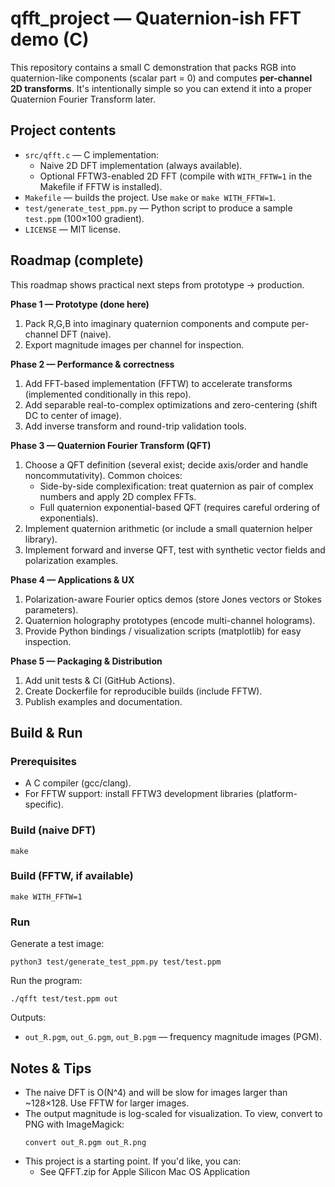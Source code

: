 # qfft_project — Quaternion-ish FFT demo (C)

This repository contains a small C demonstration that packs RGB into quaternion-like components (scalar part = 0) and computes **per-channel 2D transforms**. It's intentionally simple so you can extend it into a proper Quaternion Fourier Transform later.

## Project contents
- `src/qfft.c` — C implementation:
  - Naive 2D DFT implementation (always available).
  - Optional FFTW3-enabled 2D FFT (compile with `WITH_FFTW=1` in the Makefile if FFTW is installed).
- `Makefile` — builds the project. Use `make` or `make WITH_FFTW=1`.
- `test/generate_test_ppm.py` — Python script to produce a sample `test.ppm` (100×100 gradient).
- `LICENSE` — MIT license.

## Roadmap (complete)
This roadmap shows practical next steps from prototype → production.

**Phase 1 — Prototype (done here)**
1. Pack R,G,B into imaginary quaternion components and compute per-channel DFT (naive).  
2. Export magnitude images per channel for inspection.

**Phase 2 — Performance & correctness**
1. Add FFT-based implementation (FFTW) to accelerate transforms (implemented conditionally in this repo).  
2. Add separable real-to-complex optimizations and zero-centering (shift DC to center of image).  
3. Add inverse transform and round-trip validation tools.

**Phase 3 — Quaternion Fourier Transform (QFT)**
1. Choose a QFT definition (several exist; decide axis/order and handle noncommutativity). Common choices:
   - Side-by-side complexification: treat quaternion as pair of complex numbers and apply 2D complex FFTs.
   - Full quaternion exponential-based QFT (requires careful ordering of exponentials).
2. Implement quaternion arithmetic (or include a small quaternion helper library).
3. Implement forward and inverse QFT, test with synthetic vector fields and polarization examples.

**Phase 4 — Applications & UX**
1. Polarization-aware Fourier optics demos (store Jones vectors or Stokes parameters).
2. Quaternion holography prototypes (encode multi-channel holograms).
3. Provide Python bindings / visualization scripts (matplotlib) for easy inspection.

**Phase 5 — Packaging & Distribution**
1. Add unit tests & CI (GitHub Actions).
2. Create Dockerfile for reproducible builds (include FFTW).
3. Publish examples and documentation.

## Build & Run
### Prerequisites
- A C compiler (gcc/clang).
- For FFTW support: install FFTW3 development libraries (platform-specific).

### Build (naive DFT)
```
make
```

### Build (FFTW, if available)
```
make WITH_FFTW=1
```

### Run
Generate a test image:
```
python3 test/generate_test_ppm.py test/test.ppm
```
Run the program:
```
./qfft test/test.ppm out
```
Outputs:
- `out_R.pgm`, `out_G.pgm`, `out_B.pgm` — frequency magnitude images (PGM).

## Notes & Tips
- The naive DFT is O(N^4) and will be slow for images larger than ~128×128. Use FFTW for larger images.
- The output magnitude is log-scaled for visualization. To view, convert to PNG with ImageMagick:
  ```
  convert out_R.pgm out_R.png
  ```
- This project is a starting point. If you'd like, you can:
  - See QFFT.zip for Apple Silicon Mac OS Application

